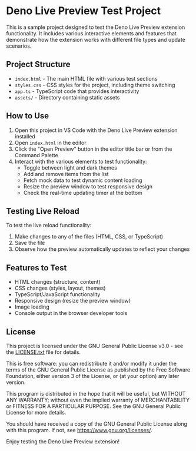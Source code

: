 # Deno Live Preview Test Project

This is a sample project designed to test the Deno Live Preview extension functionality. It includes various interactive elements and features that demonstrate how the extension works with different file types and update scenarios.

## Project Structure

- `index.html` - The main HTML file with various test sections
- `styles.css` - CSS styles for the project, including theme switching
- `app.ts` - TypeScript code that provides interactivity
- `assets/` - Directory containing static assets

## How to Use

1. Open this project in VS Code with the Deno Live Preview extension installed
2. Open `index.html` in the editor
3. Click the "Open Preview" button in the editor title bar or from the Command Palette
4. Interact with the various elements to test functionality:
   - Toggle between light and dark themes
   - Add and remove items from the list
   - Fetch mock data to test dynamic content loading
   - Resize the preview window to test responsive design
   - Check the real-time updating timer at the bottom

## Testing Live Reload

To test the live reload functionality:
1. Make changes to any of the files (HTML, CSS, or TypeScript)
2. Save the file
3. Observe how the preview automatically updates to reflect your changes

## Features to Test

- HTML changes (structure, content)
- CSS changes (styles, layout, themes)
- TypeScript/JavaScript functionality
- Responsive design (resize the preview window)
- Image loading
- Console output in the browser developer tools

## License

This project is licensed under the GNU General Public License v3.0 - see the [LICENSE.txt](LICENSE.txt) file for details.

This is free software: you can redistribute it and/or modify it under the terms of the GNU General Public License as published by the Free Software Foundation, either version 3 of the License, or (at your option) any later version.

This program is distributed in the hope that it will be useful, but WITHOUT ANY WARRANTY; without even the implied warranty of MERCHANTABILITY or FITNESS FOR A PARTICULAR PURPOSE. See the GNU General Public License for more details.

You should have received a copy of the GNU General Public License along with this program. If not, see <https://www.gnu.org/licenses/>.

Enjoy testing the Deno Live Preview extension! 